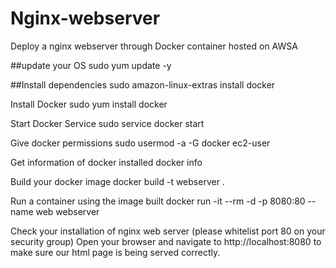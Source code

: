 # Nginx-webserver
Deploy a nginx webserver through Docker container hosted on AWSA

##update your OS sudo yum update -y

##Install dependencies sudo amazon-linux-extras install docker

Install Docker
sudo yum install docker

Start Docker Service
sudo service docker start

Give docker permissions
sudo usermod -a -G docker ec2-user

Get information of docker installed
docker info

Build your docker image
docker build -t webserver .

Run a container using the image built
docker run -it --rm -d -p 8080:80 --name web webserver

Check your installation of nginx web server (please whitelist port 80 on your security group)
Open your browser and navigate to http://localhost:8080 to make sure our html page is being served correctly.
